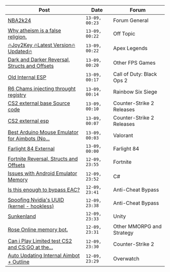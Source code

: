 |Post|Date|Forum|
|----|----|-----|
|[NBA2k24](https://www.unknowncheats.me/forum/forum-general/601273-nba2k24.html)|`13-09, 00:23`|Forum General|
|[Why atheism is a false religion.](https://www.unknowncheats.me/forum/off-topic/599588-atheism-false-religion.html)|`13-09, 00:22`|Off Topic|
|[🔥Joy2Key 🔥Latest Version🔥 Updated🔥](https://www.unknowncheats.me/forum/apex-legends/601461-joy2key-version-updated.html)|`13-09, 00:22`|Apex Legends|
|[Dark and Darker Reversal, Structs and Offsets](https://www.unknowncheats.me/forum/other-fps-games/562724-dark-darker-reversal-structs-offsets.html)|`13-09, 00:20`|Other FPS Games|
|[Old Internal ESP](https://www.unknowncheats.me/forum/call-of-duty-black-ops-2-a/601391-internal-esp.html)|`13-09, 00:17`|Call of Duty: Black Ops 2|
|[R6 Chams injecting throught registry](https://www.unknowncheats.me/forum/rainbow-six-siege/594608-r6-chams-injecting-throught-registry.html)|`13-09, 00:14`|Rainbow Six Siege|
|[CS2 external base Source code](https://www.unknowncheats.me/forum/counter-strike-2-releases/599932-cs2-external-base-source-code.html)|`13-09, 00:10`|Counter-Strike 2 Releases|
|[CS2 external esp](https://www.unknowncheats.me/forum/counter-strike-2-releases/600259-cs2-external-esp.html)|`13-09, 00:07`|Counter-Strike 2 Releases|
|[Best Arduino Mouse Emulator for Aimbots (No...](https://www.unknowncheats.me/forum/valorant/601354-arduino-mouse-emulator-aimbots-serial-com-shields-extra-hardware.html)|`13-09, 00:03`|Valorant|
|[Farlight 84 External](https://www.unknowncheats.me/forum/farlight-84-a/598853-farlight-84-external.html)|`13-09, 00:00`|Farlight 84|
|[Fortnite Reversal, Structs and Offsets](https://www.unknowncheats.me/forum/fortnite/235061-fortnite-reversal-structs-offsets.html)|`12-09, 23:55`|Fortnite|
|[Issues with Android Emulator Memory](https://www.unknowncheats.me/forum/c-/601460-issues-android-emulator-memory.html)|`12-09, 23:52`|C#|
|[Is this enough to bypass EAC?](https://www.unknowncheats.me/forum/anti-cheat-bypass/601449-bypass-eac.html)|`12-09, 23:41`|Anti-Cheat Bypass|
|[Spoofing Nvidia's UUID (kernel - hookless)](https://www.unknowncheats.me/forum/anti-cheat-bypass/575441-spoofing-nvidias-uuid-kernel-hookless.html)|`12-09, 23:38`|Anti-Cheat Bypass|
|[Sunkenland](https://www.unknowncheats.me/forum/unity/600014-sunkenland.html)|`12-09, 23:33`|Unity|
|[Rose Online memory bot.](https://www.unknowncheats.me/forum/other-mmorpg-and-strategy/595390-rose-online-memory-bot.html)|`12-09, 23:31`|Other MMORPG and Strategy|
|[Can i Play Limited test CS2 and CS:GO at the...](https://www.unknowncheats.me/forum/counter-strike-2-a/601421-play-limited-test-cs2-cs-pc.html)|`12-09, 23:30`|Counter-Strike 2|
|[Auto Updating Internal Aimbot + Outline](https://www.unknowncheats.me/forum/overwatch/599784-auto-updating-internal-aimbot-outline.html)|`12-09, 23:29`|Overwatch|

